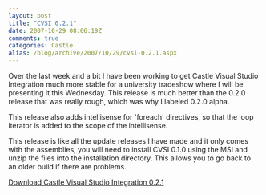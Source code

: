```yaml
---
layout: post
title: "CVSI 0.2.1"
date: 2007-10-29 08:06:19Z
comments: true
categories: Castle
alias: /blog/archive/2007/10/29/cvsi-0.2.1.aspx
---
```


Over the last week and a bit I have been working to get Castle Visual Studio Integration much more stable for a university tradeshow
where I will be presenting it this Wednesday. This release is much better than the 0.2.0 release that was really rough, which was why
I labeled 0.2.0 alpha.

This release also adds intellisense for 'foreach' directives, so that the loop iterator is added to the scope of the intellisense.

This release is like all the update releases I have made and it only comes with the assemblies, you will need to install CVSI 0.1.0
using the MSI and unzip the files into the installation directory. This allows you to go back to an older build if there are problems.

[Download Castle Visual Studio Integration 0.2.1][1]

[1]: /projects/cvsi/
